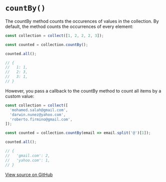 # `countBy()`

The countBy method counts the occurences of values in the collection. By default, the method counts the occurrences of every element:

```js
const collection = collect([1, 2, 2, 2, 3]);

const counted = collection.countBy();

counted.all();

// {
//   1: 1,
//   2: 3,
//   3: 1,
// }
```

However, you pass a callback to the countBy method to count all items by a custom value:

```js
const collection = collect([
  'mohamed.salah@gmail.com',
  'darwin.nunez@yahoo.com',
  'roberto.firmino@gmail.com',
]);

const counted = collection.countBy(email => email.split('@')[1]);

counted.all();

// {
//   'gmail.com': 2,
//   'yahoo.com': 1,
// }
```

[View source on GitHub](https://github.com/ecrmnn/collect.js/blob/master/src/methods/countBy.js)
